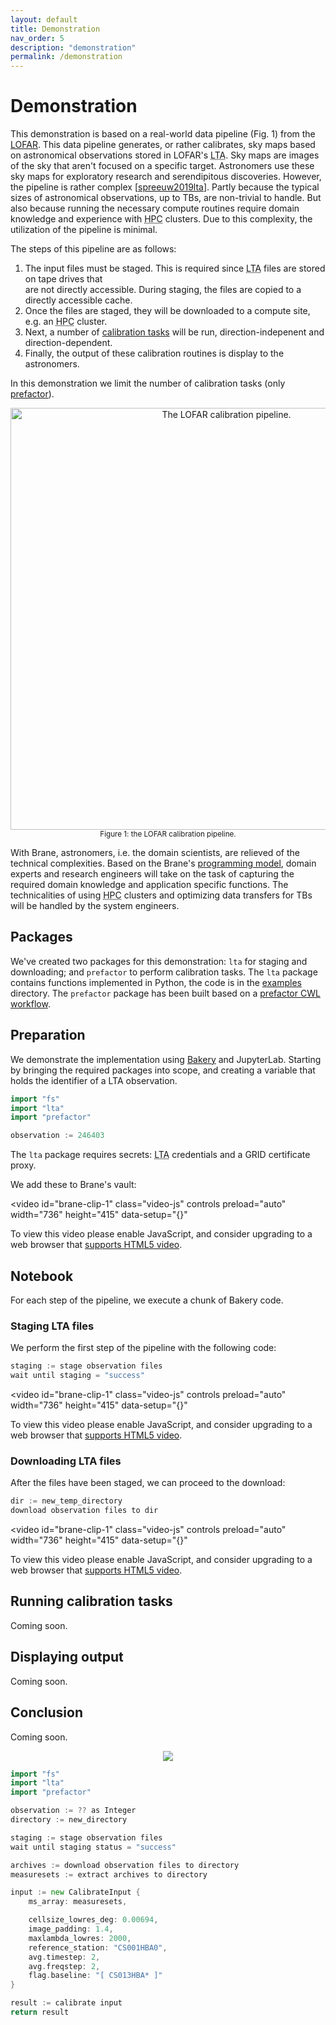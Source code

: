 ```yaml
---
layout: default
title: Demonstration
nav_order: 5
description: "demonstration"
permalink: /demonstration
---
```


<link href="https://vjs.zencdn.net/7.8.4/video-js.css" rel="stylesheet" />

# Demonstration
This demonstration is based on a real-world data pipeline (Fig. 1) from the [LOFAR](http://lofar.org/about-lofar/general-information/introduction.html). This data pipeline generates, or rather calibrates, sky maps based on astronomical observations stored in LOFAR's <abbr title="Long-term archive">LTA</abbr>. Sky maps are images of the sky that aren't focused on a specific target. Astronomers use these sky maps for exploratory research and serendipitous discoveries. However, the pipeline is rather complex [[spreeuw2019lta](#)]. Partly because the typical sizes of astronomical observations, up to TBs, are non-trivial to handle. But also because running the necessary compute routines require domain knowledge and experience with <abbr title="High-performance computing">HPC</abbr> clusters. Due to this complexity, the utilization of the pipeline is minimal. 

The steps of this pipeline are as follows:

1. The input files must be staged. This is required since <abbr title="Long-term archive">LTA</abbr> files are stored on tape drives that\
are not directly accessible. During staging, the files are copied to a directly accessible cache.
2. Once the files are staged, they will be downloaded to a compute site, e.g. an <abbr title="High-performance computing">HPC</abbr> cluster.
3. Next, a number of [calibration tasks](https://support.astron.nl/LOFARImagingCookbook/factor.html) will be run, direction-indepenent and direction-dependent.
4. Finally, the output of these calibration routines is display to the astronomers.

In this demonstration we limit the number of calibration tasks (only [prefactor](https://github.com/lofar-astron/prefactor)).

<p style="text-align: center">
    <img src="/brane/assets/img/lofar-pipeline.png" width="675px" alt="The LOFAR calibration pipeline.">
    <br/>
    <sup>Figure 1: the LOFAR calibration pipeline.</sup>
</p>


With Brane, astronomers, i.e. the domain scientists, are relieved of the technical complexities. Based on the Brane's [programming model](#), domain experts and research engineers will take on the task of capturing the required domain knowledge and application specific functions. The technicalities of using <abbr title="High-performance computing">HPC</abbr> clusters and optimizing data transfers for TBs will be handled by the system engineers.

## Packages
We've created two packages for this demonstration: `lta` for staging and downloading; and `prefactor` to perform calibration tasks. The `lta` package contains functions implemented in Python, the code is in the [examples](https://github.com/onnovalkering/brane/tree/master/examples/lofar) directory. The `prefactor` package has been built based on a [prefactor CWL workflow](https://github.com/EOSC-LOFAR/prefactor-cwl).

## Preparation
We demonstrate the implementation using [Bakery](/brane/bakery) and JupyterLab. Starting by bringing the required packages into scope, and creating a variable that holds the identifier of a LTA observation.

```go
import "fs"
import "lta"
import "prefactor"

observation := 246403
```

The `lta` package requires secrets: <abbr title="Long-term archive">LTA</abbr> credentials and a GRID certificate proxy. 

We add these to Brane's vault:

<video
    id="brane-clip-1"
    class="video-js"
    controls
    preload="auto"
    width="736"
    height="415"
    data-setup="{}"
>
<source src="/brane/assets/video/brane-clip-1.mp4" type="video/mp4" />
<p class="vjs-no-js">
    To view this video please enable JavaScript, and consider upgrading to a web browser that
    <a href="https://videojs.com/html5-video-support/" target="_blank">supports HTML5 video</a>.
</p>
</video>

## Notebook
For each step of the pipeline, we execute a chunk of Bakery code.

### Staging LTA files
We perform the first step of the pipeline with the following code:

```go
staging := stage observation files
wait until staging = "success"
```

<video
    id="brane-clip-1"
    class="video-js"
    controls
    preload="auto"
    width="736"
    height="415"
    data-setup="{}"
>
<source src="/brane/assets/video/brane-clip-2.mp4" type="video/mp4" />
<p class="vjs-no-js">
    To view this video please enable JavaScript, and consider upgrading to a web browser that
    <a href="https://videojs.com/html5-video-support/" target="_blank">supports HTML5 video</a>.
</p>
</video>

### Downloading LTA files
After the files have been staged, we can proceed to the download:

```go
dir := new_temp_directory
download observation files to dir
```

<video
    id="brane-clip-1"
    class="video-js"
    controls
    preload="auto"
    width="736"
    height="415"
    data-setup="{}"
>
<source src="/brane/assets/video/brane-clip-3.mp4" type="video/mp4" />
<p class="vjs-no-js">
    To view this video please enable JavaScript, and consider upgrading to a web browser that
    <a href="https://videojs.com/html5-video-support/" target="_blank">supports HTML5 video</a>.
</p>
</video>

## Running calibration tasks
Coming soon.

## Displaying output
Coming soon.

## Conclusion
Coming soon.

<p style="text-align: center">
    <img src="/brane/assets/img/lofar-demo.png">
</p>

```go
import "fs"
import "lta"
import "prefactor"

observation := ?? as Integer
directory := new_directory

staging := stage observation files
wait until staging status = "success"

archives := download observation files to directory
measuresets := extract archives to directory

input := new CalibrateInput {
    ms_array: measuresets,

    cellsize_lowres_deg: 0.00694,
    image_padding: 1.4,
    maxlambda_lowres: 2000,
    reference_station: "CS001HBA0",
    avg.timestep: 2,
    avg.freqstep: 2,
    flag.baseline: "[ CS013HBA* ]"
}

result := calibrate input
return result
```

<script src="https://vjs.zencdn.net/7.8.4/video.js"></script>
